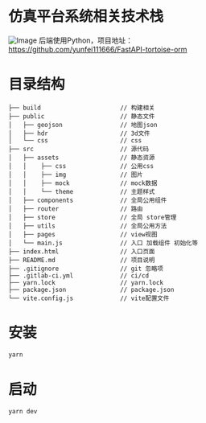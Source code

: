 
# 仿真平台系统相关技术栈
![Image](https://github.com/yunfei111666/vue3-maptalks/blob/master/aa.png)
后端使用Python，项目地址：https://github.com/yunfei111666/FastAPI-tortoise-orm

# 目录结构

```
├── build                      // 构建相关  
├── public                     // 静态文件
│   ├── geojson                // 地图json
│   ├── hdr                    // 3d文件
│   └── css                    // css
├── src                        // 源代码
│   ├── assets                 // 静态资源
│   │    ├── css               // 公用css
│   │    ├── img               // 图片
│   │    ├── mock              // mock数据
│   │    └── theme             // 主题样式
│   ├── components             // 全局公用组件
│   ├── router                 // 路由
│   ├── store                  // 全局 store管理
│   ├── utils                  // 全局公用方法
│   ├── pages                  // view视图
│   └── main.js                // 入口 加载组件 初始化等
├── index.html                 // 入口页面
├── README.md                  // 项目说明
├── .gitignore                 // git 忽略项
├── .gitlab-ci.yml             // ci/cd
├── yarn.lock                  // yarn.lock
├── package.json               // package.json
└── vite.config.js             // vite配置文件
```
# 安装

```bash
yarn
```


# 启动

```
yarn dev
```
